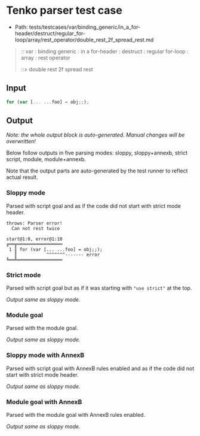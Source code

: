 # Tenko parser test case

- Path: tests/testcases/var/binding_generic/in_a_for-header/destruct/regular_for-loop/array/rest_operator/double_rest_2f_spread_rest.md

> :: var : binding generic : in a for-header : destruct : regular for-loop : array : rest operator
>
> ::> double rest 2f spread rest

## Input

`````js
for (var [... ...foo] = obj;;);
`````

## Output

_Note: the whole output block is auto-generated. Manual changes will be overwritten!_

Below follow outputs in five parsing modes: sloppy, sloppy+annexb, strict script, module, module+annexb.

Note that the output parts are auto-generated by the test runner to reflect actual result.

### Sloppy mode

Parsed with script goal and as if the code did not start with strict mode header.

`````
throws: Parser error!
  Can not rest twice

start@1:0, error@1:10
╔══╦═════════════════
 1 ║ for (var [... ...foo] = obj;;);
   ║           ^^^^^^^------- error
╚══╩═════════════════

`````

### Strict mode

Parsed with script goal but as if it was starting with `"use strict"` at the top.

_Output same as sloppy mode._

### Module goal

Parsed with the module goal.

_Output same as sloppy mode._

### Sloppy mode with AnnexB

Parsed with script goal with AnnexB rules enabled and as if the code did not start with strict mode header.

_Output same as sloppy mode._

### Module goal with AnnexB

Parsed with the module goal with AnnexB rules enabled.

_Output same as sloppy mode._
